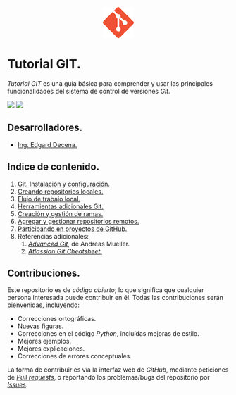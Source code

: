 <div align = "center">
    <img src = "imagenes/logo_git.png" width = "70" height = "70" />
</div>

# Tutorial GIT.

*Tutorial GIT* es una guía básica para comprender y usar las principales funcionalidades del sistema de control de versiones *Git*.

<img src="https://img.shields.io/badge/License-MIT-green" /> <img src="https://img.shields.io/badge/Markdown-1.0.1%20-blue" />

## Desarrolladores.

* [Ing. Edgard Decena.](mailto:edecena@gmail.com)

<a name = "indice"></a>

## Indice de contenido.

1. [Git. Instalación y configuración.](git_instalacion_configuracion.md#cabecera)
1. [Creando repositorios locales.](repositorios_locales.md#cabecera)
1. [Flujo de trabajo local.](flujo_trabajo_local.md#cabecera)
1. [Herramientas adicionales Git.](herramientas_adicionales.md#cabecera)
1. [Creación y gestión de ramas.](creacion_gestion_ramas.md#cabecera)
1. [Agregar y gestionar repositorios remotos.](repositorios_remotos.md#cabecera)
1. [Participando en proyectos de GitHub.](participando_github.md#cabecera)
1. Referencias adicionales:
    1. [*Advanced Git*](https://github.com/amueller/advanced_git_nyu_2016/blob/master/Advanced%20Git.ipynb), de Andreas Mueller.
    1. [*Atlassian Git Cheatsheet.*](documentos/atlassian-git-cheatsheet.pdf)

## Contribuciones.

Este repositorio es de *código abierto*; lo que significa que cualquier persona interesada puede contribuir en él. Todas las contribuciones serán bienvenidas, incluyendo:

* Correcciones ortográficas.
* Nuevas figuras.
* Correcciones en el código *Python*, incluídas mejoras de estilo.
* Mejores ejemplos.
* Mejores explicaciones. 
* Correcciones de errores conceptuales.

La forma de contribuir es vía la interfaz web de *GitHub*, mediante peticiones de [*Pull requests*](https://github.com/ejdecena/tutorial_git/pulls), o reportando los problemas/bugs del repositorio por [*Issues*](https://github.com/ejdecena/tutorial_git/issues).